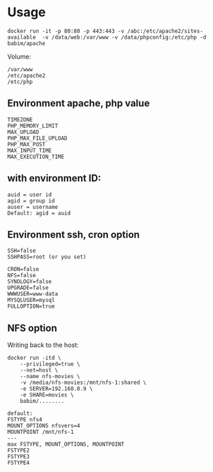 # Usage
```
docker run -it -p 80:80 -p 443:443 -v /abc:/etc/apache2/sites-available  -v /data/web:/var/www -v /data/phpconfig:/etc/php -d babim/apache
```

Volume:
```
/var/www
/etc/apache2
/etc/php
```

## Environment apache, php value
```
TIMEZONE
PHP_MEMORY_LIMIT
MAX_UPLOAD
PHP_MAX_FILE_UPLOAD
PHP_MAX_POST
MAX_INPUT_TIME
MAX_EXECUTION_TIME
```
## with environment ID:
```
auid = user id
agid = group id
auser = username
Default: agid = auid
```
## Environment ssh, cron option
```
SSH=false
SSHPASS=root (or you set)

CRON=false
NFS=false
SYNOLOGY=false
UPGRADE=false
WWWUSER=www-data
MYSQLUSER=mysql
FULLOPTION=true
```

## NFS option
Writing back to the host:
```
docker run -itd \
    --privileged=true \
    --net=host \
    --name nfs-movies \
    -v /media/nfs-movies:/mnt/nfs-1:shared \
    -e SERVER=192.168.0.9 \
    -e SHARE=movies \
    babim/........
```
```
default:
FSTYPE nfs4
MOUNT_OPTIONS nfsvers=4
MOUNTPOINT /mnt/nfs-1
---
max FSTYPE, MOUNT_OPTIONS, MOUNTPOINT
FSTYPE2
FSTYPE3
FSTYPE4
```